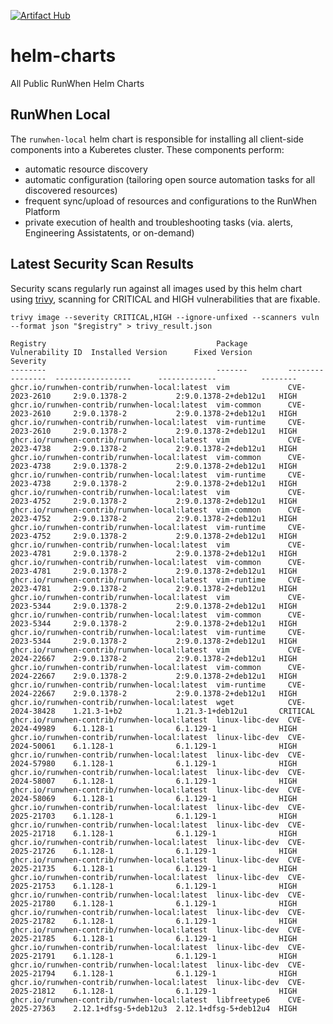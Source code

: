 [![Artifact Hub](https://img.shields.io/endpoint?url=https://artifacthub.io/badge/repository/runwhen-contrib)](https://artifacthub.io/packages/search?repo=runwhen-contrib)

# helm-charts
All Public RunWhen Helm Charts 

## RunWhen Local
The `runwhen-local` helm chart is responsible for installing all client-side components into a Kuberetes cluster. These components perform: 
- automatic resource discovery
- automatic configuration (tailoring open source automation tasks for all discovered resources)
- frequent sync/upload of resources and configurations to the RunWhen Platform
- private execution of health and troubleshooting tasks (via. alerts, Engineering Assistatents, or on-demand)

## Latest Security Scan Results
Security scans regularly run against all images used by this helm chart using [trivy](https://trivy.dev/latest/), scanning for CRITICAL and HIGH vulnerabilities that are fixable. 

```
trivy image --severity CRITICAL,HIGH --ignore-unfixed --scanners vuln --format json "$registry" > trivy_result.json
```

<!-- START_TRIVY_SUMMARY -->
```
Registry                                      Package         Vulnerability ID  Installed Version      Fixed Version          Severity
--------                                      -------         ----------------  -----------------      -------------          --------
ghcr.io/runwhen-contrib/runwhen-local:latest  vim             CVE-2023-2610     2:9.0.1378-2           2:9.0.1378-2+deb12u1   HIGH
ghcr.io/runwhen-contrib/runwhen-local:latest  vim-common      CVE-2023-2610     2:9.0.1378-2           2:9.0.1378-2+deb12u1   HIGH
ghcr.io/runwhen-contrib/runwhen-local:latest  vim-runtime     CVE-2023-2610     2:9.0.1378-2           2:9.0.1378-2+deb12u1   HIGH
ghcr.io/runwhen-contrib/runwhen-local:latest  vim             CVE-2023-4738     2:9.0.1378-2           2:9.0.1378-2+deb12u1   HIGH
ghcr.io/runwhen-contrib/runwhen-local:latest  vim-common      CVE-2023-4738     2:9.0.1378-2           2:9.0.1378-2+deb12u1   HIGH
ghcr.io/runwhen-contrib/runwhen-local:latest  vim-runtime     CVE-2023-4738     2:9.0.1378-2           2:9.0.1378-2+deb12u1   HIGH
ghcr.io/runwhen-contrib/runwhen-local:latest  vim             CVE-2023-4752     2:9.0.1378-2           2:9.0.1378-2+deb12u1   HIGH
ghcr.io/runwhen-contrib/runwhen-local:latest  vim-common      CVE-2023-4752     2:9.0.1378-2           2:9.0.1378-2+deb12u1   HIGH
ghcr.io/runwhen-contrib/runwhen-local:latest  vim-runtime     CVE-2023-4752     2:9.0.1378-2           2:9.0.1378-2+deb12u1   HIGH
ghcr.io/runwhen-contrib/runwhen-local:latest  vim             CVE-2023-4781     2:9.0.1378-2           2:9.0.1378-2+deb12u1   HIGH
ghcr.io/runwhen-contrib/runwhen-local:latest  vim-common      CVE-2023-4781     2:9.0.1378-2           2:9.0.1378-2+deb12u1   HIGH
ghcr.io/runwhen-contrib/runwhen-local:latest  vim-runtime     CVE-2023-4781     2:9.0.1378-2           2:9.0.1378-2+deb12u1   HIGH
ghcr.io/runwhen-contrib/runwhen-local:latest  vim             CVE-2023-5344     2:9.0.1378-2           2:9.0.1378-2+deb12u1   HIGH
ghcr.io/runwhen-contrib/runwhen-local:latest  vim-common      CVE-2023-5344     2:9.0.1378-2           2:9.0.1378-2+deb12u1   HIGH
ghcr.io/runwhen-contrib/runwhen-local:latest  vim-runtime     CVE-2023-5344     2:9.0.1378-2           2:9.0.1378-2+deb12u1   HIGH
ghcr.io/runwhen-contrib/runwhen-local:latest  vim             CVE-2024-22667    2:9.0.1378-2           2:9.0.1378-2+deb12u1   HIGH
ghcr.io/runwhen-contrib/runwhen-local:latest  vim-common      CVE-2024-22667    2:9.0.1378-2           2:9.0.1378-2+deb12u1   HIGH
ghcr.io/runwhen-contrib/runwhen-local:latest  vim-runtime     CVE-2024-22667    2:9.0.1378-2           2:9.0.1378-2+deb12u1   HIGH
ghcr.io/runwhen-contrib/runwhen-local:latest  wget            CVE-2024-38428    1.21.3-1+b2            1.21.3-1+deb12u1       CRITICAL
ghcr.io/runwhen-contrib/runwhen-local:latest  linux-libc-dev  CVE-2024-49989    6.1.128-1              6.1.129-1              HIGH
ghcr.io/runwhen-contrib/runwhen-local:latest  linux-libc-dev  CVE-2024-50061    6.1.128-1              6.1.129-1              HIGH
ghcr.io/runwhen-contrib/runwhen-local:latest  linux-libc-dev  CVE-2024-57980    6.1.128-1              6.1.129-1              HIGH
ghcr.io/runwhen-contrib/runwhen-local:latest  linux-libc-dev  CVE-2024-58007    6.1.128-1              6.1.129-1              HIGH
ghcr.io/runwhen-contrib/runwhen-local:latest  linux-libc-dev  CVE-2024-58069    6.1.128-1              6.1.129-1              HIGH
ghcr.io/runwhen-contrib/runwhen-local:latest  linux-libc-dev  CVE-2025-21703    6.1.128-1              6.1.129-1              HIGH
ghcr.io/runwhen-contrib/runwhen-local:latest  linux-libc-dev  CVE-2025-21718    6.1.128-1              6.1.129-1              HIGH
ghcr.io/runwhen-contrib/runwhen-local:latest  linux-libc-dev  CVE-2025-21726    6.1.128-1              6.1.129-1              HIGH
ghcr.io/runwhen-contrib/runwhen-local:latest  linux-libc-dev  CVE-2025-21735    6.1.128-1              6.1.129-1              HIGH
ghcr.io/runwhen-contrib/runwhen-local:latest  linux-libc-dev  CVE-2025-21753    6.1.128-1              6.1.129-1              HIGH
ghcr.io/runwhen-contrib/runwhen-local:latest  linux-libc-dev  CVE-2025-21780    6.1.128-1              6.1.129-1              HIGH
ghcr.io/runwhen-contrib/runwhen-local:latest  linux-libc-dev  CVE-2025-21782    6.1.128-1              6.1.129-1              HIGH
ghcr.io/runwhen-contrib/runwhen-local:latest  linux-libc-dev  CVE-2025-21785    6.1.128-1              6.1.129-1              HIGH
ghcr.io/runwhen-contrib/runwhen-local:latest  linux-libc-dev  CVE-2025-21791    6.1.128-1              6.1.129-1              HIGH
ghcr.io/runwhen-contrib/runwhen-local:latest  linux-libc-dev  CVE-2025-21794    6.1.128-1              6.1.129-1              HIGH
ghcr.io/runwhen-contrib/runwhen-local:latest  linux-libc-dev  CVE-2025-21812    6.1.128-1              6.1.129-1              HIGH
ghcr.io/runwhen-contrib/runwhen-local:latest  libfreetype6    CVE-2025-27363    2.12.1+dfsg-5+deb12u3  2.12.1+dfsg-5+deb12u4  HIGH
```
<!-- END_TRIVY_SUMMARY -->